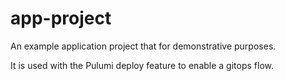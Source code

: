 # app-project

An example application project that for demonstrative purposes.

It is used with the Pulumi deploy feature to enable a gitops flow.
